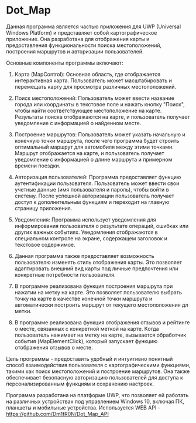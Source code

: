 # Dot_Map
Данная программа является частью приложения для UWP (Universal Windows Platform) и представляет собой картографическое приложение. Она разработана для отображения карты и предоставления функциональности поиска местоположений, построения маршрутов и авторизации пользователей.

Основные компоненты программы включают:

1. Карта (MapControl): Основная область, где отображается интерактивная карта. Пользователь может масштабировать и перемещать карту для просмотра различных местоположений.

2. Поиск местоположений: Пользователь может ввести название города или координаты в текстовое поле и нажать кнопку "Поиск", чтобы найти соответствующее местоположение на карте. Результаты поиска отображаются на карте, и пользователь получает уведомление с информацией о найденном месте.

3. Построение маршрутов: Пользователь может указать начальную и конечную точки маршрута, после чего программа будет строить оптимальный маршрут для автомобиля между этими точками. Маршрут отображается на карте, и пользователь получает уведомление с информацией о длине маршрута и примерном времени поездки.

4. Авторизация пользователей: Программа предоставляет функцию аутентификации пользователя. Пользователь может ввести свои учетные данные (имя пользователя и пароль), чтобы войти в систему. После успешной авторизации пользователь получает доступ к дополнительным функциям и переходит на главную страницу приложения.

5. Уведомления: Программа использует уведомления для информирования пользователя о результате операций, ошибках или других важных событиях. Уведомления отображаются в специальном контроле на экране, содержащем заголовок и текстовое содержимое.

6. Данная программа также предоставляет возможность пользователю изменять стиль отображения карты. Это позволяет адаптировать внешний вид карты под личные предпочтения или конкретные потребности пользователя.

7. В программе реализована функция построения маршрута при нажатии на метку на карте. Это позволяет пользователю выбрать точку на карте в качестве конечной точки маршрута и автоматически построить маршрут от текущего местоположения дл метки.
8.  В программе реализована функция отображения отзывов и рейтинге о месте, связанных с конкретной меткой на карте. Когда пользователь нажимает на метку на карте, вызывается обработчик события (MapElementClick), который запускает функцию отображения отзывов о месте.

Цель программы - предоставить удобный и интуитивно понятный способ взаимодействия пользователя с картографическими функциями, такими как поиск местоположений и построение маршрутов. Она также обеспечивает безопасную авторизацию пользователей для доступа к персонализированным функциям и сохранению настроек.

Программа разработана на платформе UWP, что позволяет ей работать на различных устройствах под управлением Windows 10, включая ПК, планшеты и мобильные устройства.
Используется WEB API - https://github.com/Dm1tR0N/Dot_Map_API
